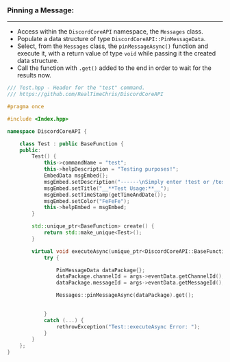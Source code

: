 ### **Pinning a Message:**
---
- Access within the `DiscordCoreAPI` namespace, the `Messages` class.
- Populate a data structure of type `DiscordCoreAPI::PinMessageData`.
- Select, from the `Messages` class, the `pinMessageAsync()` function and execute it, with a return value of type `void` while passing it the created data structure.
- Call the function with `.get()` added to the end in order to wait for the results now.

```cpp
/// Test.hpp - Header for the "test" command.
/// https://github.com/RealTimeChris/DiscordCoreAPI

#pragma once

#include <Index.hpp>

namespace DiscordCoreAPI {

	class Test : public BaseFunction {
	public:
		Test() {
			this->commandName = "test";
			this->helpDescription = "Testing purposes!";
			EmbedData msgEmbed{};
			msgEmbed.setDescription("------\nSimply enter !test or /test!\n------");
			msgEmbed.setTitle("__**Test Usage:**__");
			msgEmbed.setTimeStamp(getTimeAndDate());
			msgEmbed.setColor("FeFeFe");
			this->helpEmbed = msgEmbed;
		}

		std::unique_ptr<BaseFunction> create() {
			return std::make_unique<Test>();
		}

		virtual void executeAsync(unique_ptr<DiscordCoreAPI::BaseFunctionArguments> args) {
			try {

				PinMessageData dataPackage{};
				dataPackage.channelId = args->eventData.getChannelId();
				dataPackage.messageId = args->eventData.getMessageId();

				Messages::pinMessageAsync(dataPackage).get();

				
			}
			catch (...) {
				rethrowException("Test::executeAsync Error: ");
			}
		}
	};
}
```

